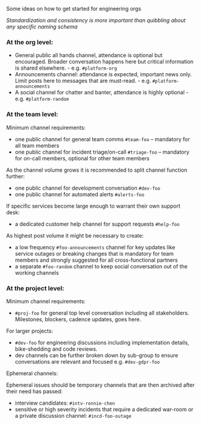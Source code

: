 Some ideas on how to get started for engineering orgs

_Standardization and consistency is more important than quibbling about any specific naming schema_

### At the org level:

* General public all hands channel, attendance is optional but encouraged. Broader conversation happens here but critical information is shared elsewhere. - e.g. `#platform-org`
* Announcements channel: attendance is expected, important news only. Limit posts here to messages that are must-read.  - e.g. `#platform-announcements`
* A social channel for chatter and banter, attendance is highly optional - e.g. `#platform-random`


### At the team level:

Minimum channel requirements:
* one public channel for general team comms  `#team-foo` – mandatory for all team members
* one public channel for incident triage/on-call `#triage-foo` – mandatory for on-call members, optional for other team members

As the channel volume grows it is recommended to split channel function further:
* one public channel for development conversation `#dev-foo` 
* one public channel for automated alerts `#alerts-foo` 
  
If specific services become large enough to warrant their own support desk:
* a dedicated customer help channel for support requests `#help-foo`

As highest post volume it might be necessary to create:
* a low frequency `#foo-announcements` channel for key updates like service outages or breaking changes that is mandatory for team members and strongly suggested for all cross-functional partners
* a separate `#foo-random` channel to keep social conversation out of the working channels

### At the project level:

Minimum channel requirements:
* `#proj-foo` for general top level conversation including all stakeholders. Milestones, blockers, cadence updates, goes here.

For larger projects:
* `#dev-foo` for engineering discussions including implementation details, bike-shedding and code reviews.
* dev channels can be further broken down by sub-group to ensure conversations are relevant and focused e.g. `#dev-gdpr-foo`

Ephemeral channels:

Ephemeral issues should be temporary channels that are then archived after their need has passed:
* interview candidates: `#intv-ronnie-chen` 
* sensitive or high severity incidents that require a dedicated war-room or a private discussion channel: `#incd-foo-outage`
